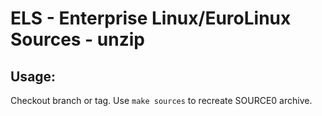 # ELS - Enterprise Linux/EuroLinux Sources - unzip
 
## Usage:
  Checkout branch or tag. Use `make sources` to recreate  SOURCE0 archive.
